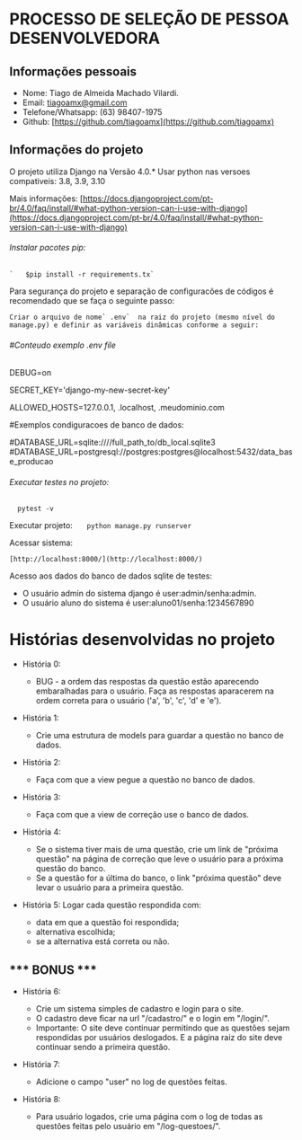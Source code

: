 # PROCESSO DE SELEÇÃO DE PESSOA DESENVOLVEDORA

## Informações pessoais

- Nome: Tiago de Almeida Machado Vilardi.
- Email: tiagoamx@gmail.com
- Telefone/Whatsapp: (63) 98407-1975
- Github:  [https://github.com/tiagoamx](https://github.com/tiagoamx)

## Informações do projeto

O projeto utiliza Django na Versão 4.0.*
	Usar python nas versoes compativeis: 3.8, 3.9, 3.10

Mais informações:
[https://docs.djangoproject.com/pt-br/4.0/faq/install/#what-python-version-can-i-use-with-django](https://docs.djangoproject.com/pt-br/4.0/faq/install/#what-python-version-can-i-use-with-django)

###### Instalar pacotes pip:

    `	$pip install -r requirements.tx`

Para segurança do projeto e separação de configuracões  de códigos é recomendado que se faça o seguinte passo:

    Criar o arquivo de nome` .env`  na raiz do projeto (mesmo nível do manage.py) e definir as variáveis dinâmicas conforme a seguir:

###### #Conteudo exemplo .env file

DEBUG=on

SECRET_KEY='django-my-new-secret-key'

ALLOWED_HOSTS=127.0.0.1, .localhost, .meudominio.com

#Exemplos condiguracoes de banco de dados:

#DATABASE_URL=sqlite:////full_path_to/db_local.sqlite3
#DATABASE_URL=postgresql://postgres:postgres@localhost:5432/data_base_producao

###### Executar testes no projeto:

`	pytest -v `

Executar projeto:
`	python manage.py runserver`

Acessar sistema:

    [http://localhost:8000/](http://localhost:8000/)

Acesso aos dados do banco de dados sqlite de testes:

- O usuário admin do sistema django é user:admin/senha:admin.
- O usuário aluno do sistema é user:aluno01/senha:1234567890

# Histórias desenvolvidas no projeto

- História 0:

  - BUG - a ordem das respostas da questão estão aparecendo embaralhadas para o usuário. Faça as respostas aparacerem na ordem correta para o usuário ('a', 'b', 'c', 'd' e 'e').
- História 1:

  - Crie uma estrutura de models para guardar a questão no banco de dados.
- História 2:

  - Faça com que a view pegue a questão no banco de dados.
- História 3:

  - Faça com que a view de correção use o banco de dados.
- História 4:

  - Se o sistema tiver mais de uma questão, crie um link de "próxima questão" na página de correção que leve o usuário para a próxima
    questão do banco.
  - Se a questão for a última do banco, o link "próxima questão" deve levar o usuário para a primeira questão.
- História 5: Logar cada questão respondida com:

  - data em que a questão foi respondida;
  - alternativa escolhida;
  - se a alternativa está correta ou não.

## *** BONUS ***

- História 6:

  - Crie um sistema simples de cadastro e login para o site.
  - O cadastro deve ficar na url "/cadastro/" e o login em "/login/".
  - Importante: O site deve continuar permitindo que as questões sejam respondidas por usuários deslogados. E a página raiz do site deve continuar sendo a primeira questão.
- História 7:

  - Adicione o campo "user" no log de questões feitas.
- História 8:

  - Para usuário logados, crie uma página com o log de todas as questões feitas pelo usuário em "/log-questoes/".
